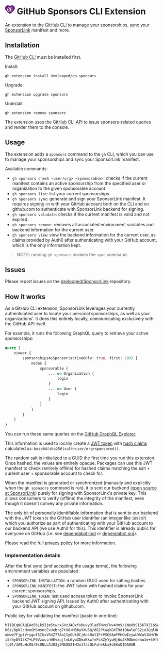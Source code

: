 # ![](https://github.com/devlooped/SponsorLink/raw/main/assets/img/sponsorlink-32.png) GitHub Sponsors CLI Extension

An extension to the [GitHub CLI](https://cli.github.com/) to manage your 
sponsorships, sync your [SponsorLink](https://github.com/devlooped/SponsorLink) 
manifest and more.

## Installation

The [GitHub CLI](https://cli.github.com/) must be installed first. 

Install:

```shell
gh extension install devlooped/gh-sponsors
```

Upgrade:

```shell
gh extension upgrade sponsors
```

Uninstall:

```shell
gh extension remove sponsors
```

The extension uses the [GitHub CLI API](https://cli.github.com/manual/gh_api) to 
issue sponsors-related queries and render them to the console.


## Usage

The extension adds a `sponsors` command to the `gh` CLI, which you can use to
manage your sponsorships and sync your SponsorLink manifest.

Available commands: 

* `gh sponsors check <user/org> <sponsorable>`: checks if the current manifest 
  contains an active sponsorship from the specified user or organization to the 
  given sponsorable account.
* `gh sponsors list`: list your current sponsorships.
* `gh sponsors sync`: generate and sign your SponsorLink manifest. It requires 
  signing-in with your GitHub account both on the CLI and on github.com to authenticate 
  with SponsorLink backend for signing.
* `gh sponsors validate`: checks if the current manifest is valid and not expired.
* `gh sponsors remove`: removes all associated environment variables and backend 
  information for the current user.
* `gh sponsors view`: view the backend information for the current user, as 
  claims provided by Auth0 after authenticating with your GitHub account, which 
  is the only information kept.

> NOTE: running `gh sponsors` invokes the `sync` command.

## Issues

Please report issues on the [devlooped/SponsorLink](https://github.com/devlooped/SponsorLink/issues) 
repository.

## How it works

As a GitHub CLI extension, SponsorLink leverages your currently authenticated user 
to locate your personal sponsorships, as well as your organizations'. It does this 
entirely locally, communicating exclusively with the GitHub API itself. 

For example, it runs the following GraphQL query to retrieve your active sponsorships:

```graphql
query { 
    viewer { 
        sponsorshipsAsSponsor(activeOnly: true, first: 100) {
            nodes {
                sponsorable {
                    ... on Organization {
                        login
                    }
                    ... on User {
                        login
                    }
                }        
            }
        }
    }
}
```

You can run these same queries on the [GitHub GraphQL Explorer](https://docs.github.com/en/graphql/overview/explorer).

This information is used to locally create a [JWT token](https://jwt.io/) with 
[hash claims](https://learn.microsoft.com/en-us/dotnet/api/system.security.claims.claimtypes.hash?view=net-7.0) 
calculated as: `base64(sha256(salt+user/org+sponsored))`.

The random salt is initialized to a GUID the first time you run this extension. 
Once hashed, the values are entirely opaque. Packages can use this JWT manifest 
to check (entirely offline) for hashed claims matching the salt + current user + 
sponsorable account to check for.

When the manifest is generated or synchronized (manually and explicitly when the 
`gh sponsors` command is run), it is sent our backend 
([open source at SponsorLink](https://github.com/devlooped/SponsorLink)) 
purely for signing with SponsorLink's private key. This allows consumers to verify 
(offline) the integrity of the manifest, even though it doesn't convey any private 
information.

The only bit of personally identifiable information that is sent to our backend with 
the JWT token is the GitHub user identifier (an integer like `169707`) which you authorize 
as part of authenticating with your GitHub account to our backend API (we use Auth0 for this). 
This identifier is already public for everyone on GitHub (i.e. see 
[dependabot-bot](https://api.github.com/users/dependabot-bot) or 
[dependabot org](https://api.github.com/orgs/dependabot)).

Please read the full [privacy policy](privacy.md) for more information.

### Implementation details

After the first sync (and accepting the usage terms), the following environment 
variables are populated:

* `SPONSORLINK_INSTALLATION`: a random GUID used for salting hashes.
* `SPONSORLINK_MANIFEST`: the JWT token with hashed claims for your current 
  sponsorships.
* `SPONSORLINK_TOKEN`: last used access token to invoke SponsorLink backend 
  JWT signing API. Issued by Auth0 after authenticating with your GitHub account 
  on github.com.

Public key for validating the manifest (paste in one-line): 

```text
MIIBCgKCAQEAo5bLk9Iim5twrxGVzJ4OxfxDuvy3ladTNvcFNv4Hm9/1No89SISKTXZ1bSABTnq
H6z/DpklcHveGMSmsncEvUebrg7tX6+M3byVXU6Q/d82PtwgbDXT9d10A4lePS2ioJQqlHWQy/f
uNwe7FjptV+yguf5IUxVRdZ77An1IyGUk9Cj6n4RuYIPrP5O0AmFPHOwEzywUWVaV1NHYRe0Th6
i5/hyDV13K7+LP9VzwucnWEvzujtnL6ywZDeaKkwfeFsXZyYywHj6oJK9Obed/nu1e+69fmUqpr
tc0t/3A9uHc0G/0sDNLLAd83j2NSOS2IHJo17azOLFuhekka8dSKnQIDAQAB
```
